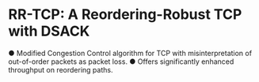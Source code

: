 # RR-TCP: A Reordering-Robust TCP with DSACK
● Modified Congestion Control algorithm for TCP with
misinterpretation of out-of-order packets as packet loss.
● Offers significantly enhanced throughput on reordering
paths.
